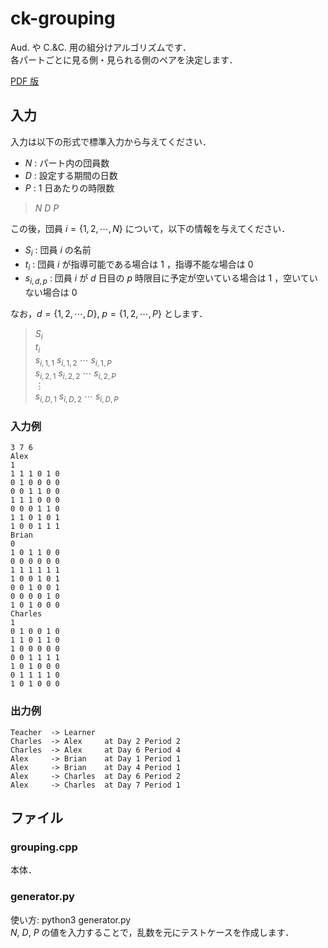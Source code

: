 # ck-grouping

Aud. や C.&C. 用の組分けアルゴリズムです．  
各パートごとに見る側・見られる側のペアを決定します．

[PDF 版](https://github.com/nozomu-y/ck-grouping/blob/master/README.pdf)

## 入力

入力は以下の形式で標準入力から与えてください．

- $N$ : パート内の団員数
- $D$ : 設定する期間の日数
- $P$ : 1 日あたりの時限数

> $N$ $D$ $P$

この後，団員 $i=\{1,2,\cdots,N\}$ について，以下の情報を与えてください．

- $S_i$ : 団員 $i$ の名前
- $t_i$ : 団員 $i$ が指導可能である場合は $1$ ，指導不能な場合は $0$
- $s_{i,d,p}$ : 団員 $i$ が $d$ 日目の $p$ 時限目に予定が空いている場合は $1$ ，空いていない場合は $0$

なお，$d=\{1,2,\cdots,D\},\ p=\{1,2,\cdots,P\}$ とします．

> $S_i$  
> $t_i$  
> $s_{i,1,1}$ $s_{i,1,2}$ $\cdots$ $s_{i,1,P}$  
> $s_{i,2,1}$ $s_{i,2,2}$ $\cdots$ $s_{i,2,P}$  
> $\vdots$  
> $s_{i,D,1}$ $s_{i,D,2}$ $\cdots$ $s_{i,D,P}$

### 入力例

```
3 7 6
Alex
1
1 1 1 0 1 0
0 1 0 0 0 0
0 0 1 1 0 0
1 1 1 0 0 0
0 0 0 1 1 0
1 1 0 1 0 1
1 0 0 1 1 1
Brian
0
1 0 1 1 0 0
0 0 0 0 0 0
1 1 1 1 1 1
1 0 0 1 0 1
0 0 1 0 0 1
0 0 0 0 1 0
1 0 1 0 0 0
Charles
1
0 1 0 0 1 0
1 1 0 1 1 0
1 0 0 0 0 0
0 0 1 1 1 1
1 0 1 0 0 0
0 1 1 1 1 0
1 0 1 0 0 0
```

### 出力例

```
Teacher  -> Learner
Charles  -> Alex     at Day 2 Period 2
Charles  -> Alex     at Day 6 Period 4
Alex     -> Brian    at Day 1 Period 1
Alex     -> Brian    at Day 4 Period 1
Alex     -> Charles  at Day 6 Period 2
Alex     -> Charles  at Day 7 Period 1
```

## ファイル

### grouping.cpp

本体．

### generator.py

使い方: python3 generator.py  
$N$, $D$, $P$ の値を入力することで，乱数を元にテストケースを作成します．
